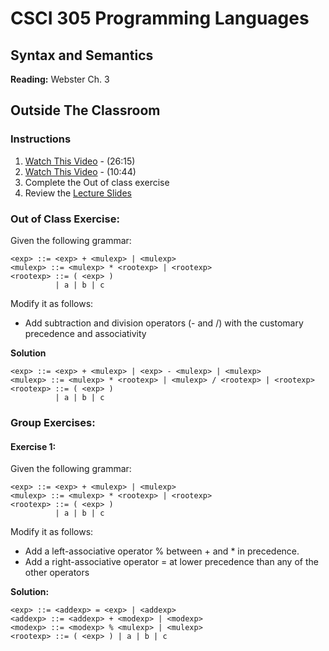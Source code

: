 # CSCI 305 Programming Languages

## Syntax and Semantics

**Reading:** Webster Ch. 3

## Outside The Classroom

### Instructions
1. [Watch This Video](https://youtu.be/K_uCkUBnBv0) - (26:15)
2. [Watch This Video](https://youtu.be/V40CWH9QLTo) - (10:44)
3. Complete the Out of class exercise
4. Review the [Lecture Slides](slides/Lecture07_08.pdf)

### Out of Class Exercise:
Given the following grammar:

```
<exp> ::= <exp> + <mulexp> | <mulexp>
<mulexp> ::= <mulexp> * <rootexp> | <rootexp>
<rootexp> ::= ( <exp> )
          | a | b | c
```

Modify it as follows:
- Add subtraction and division operators (- and /) with the customary precedence and associativity

**Solution**
```
<exp> ::= <exp> + <mulexp> | <exp> - <mulexp> | <mulexp>
<mulexp> ::= <mulexp> * <rootexp> | <mulexp> / <rootexp> | <rootexp>
<rootexp> ::= ( <exp> )
          | a | b | c
```

### Group Exercises:

#### Exercise 1:
Given the following grammar:

```
<exp> ::= <exp> + <mulexp> | <mulexp>
<mulexp> ::= <mulexp> * <rootexp> | <rootexp>
<rootexp> ::= ( <exp> )
          | a | b | c
```

Modify it as follows:
- Add a left-associative operator % between + and * in precedence.
- Add a right-associative operator = at lower precedence than any of the other operators

**Solution:**
```
<exp> ::= <addexp> = <exp> | <addexp>
<addexp> ::= <addexp> + <modexp> | <modexp>
<modexp> ::= <modexp> % <mulexp> | <mulexp>
<rootexp> ::= ( <exp> ) | a | b | c
```

